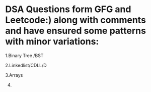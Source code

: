 # DSA Questions form GFG and Leetcode:) along with comments and have ensured some patterns with minor variations:

1.Binary Tree /BST

2.Linkedlist/CDLL/D

3.Arrays

4.
